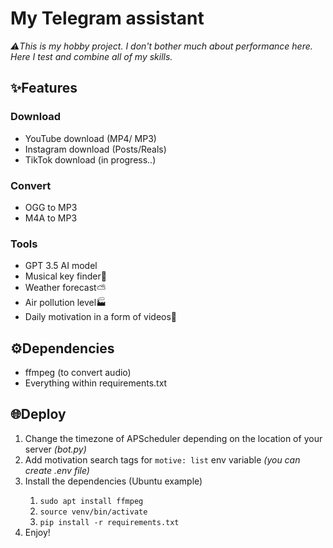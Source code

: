 <h1>My Telegram assistant</h1>
<i>⚠️This is my hobby project. I don't bother much about performance here.
Here I test and combine all of my skills.</i>

<h2>✨Features</h2>
<h3>Download</h3>
<ul>
  <li>YouTube download (MP4/ MP3)</li>
  <li>Instagram download (Posts/Reals)</li>
  <li>TikTok download (in progress..)</li>
</ul>
<h3>Convert</h3>
<ul>
  <li>OGG to MP3</li>
  <li>M4A to MP3</li>
</ul>
<h3>Tools</h3>
<ul>
  <li>GPT 3.5 AI model</li>
  <li>Musical key finder🎵</li>
  <li>Weather forecast⛅️</li>
  <li>Air pollution level🏭</li>
  <li>Daily motivation in a form of videos🔋</li>
</ul>

<h2>⚙️Dependencies</h2>
<ul>
  <li>ffmpeg (to convert audio)</li>
  <li>Everything within requirements.txt</li>
</ul>

<h2>🌐Deploy</h2>
<ol>
    <li>Change the timezone of APScheduler depending on the location of your server <i>(bot.py)</i></li>
    <li>Add motivation search tags for <code>motive: list</code> env variable <i>(you can create .env file)</i></li>
    <li>Install the dependencies (Ubuntu example)</li>
    <ol>
        <li><code>sudo apt install ffmpeg</code></li>
        <li><code>source venv/bin/activate</code></li>
        <li><code>pip install -r requirements.txt</code></li>
    </ol>
    <li>Enjoy!</li>
</ol>
